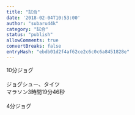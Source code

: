 ```yaml
---
title: "試合"
date: '2018-02-04T10:53:00'
author: "subaru44k"
category: "試合"
status: "publish"
allowComments: true
convertBreaks: false
entryHash: "ebdb01d2f4af62ce2c6c0c6a8451828e"
---
```

10分ジョグ<br>
<br>
ジョグシュー、タイツ<br>
マラソン3時間19分46秒<br>
<br>
4分ジョグ
